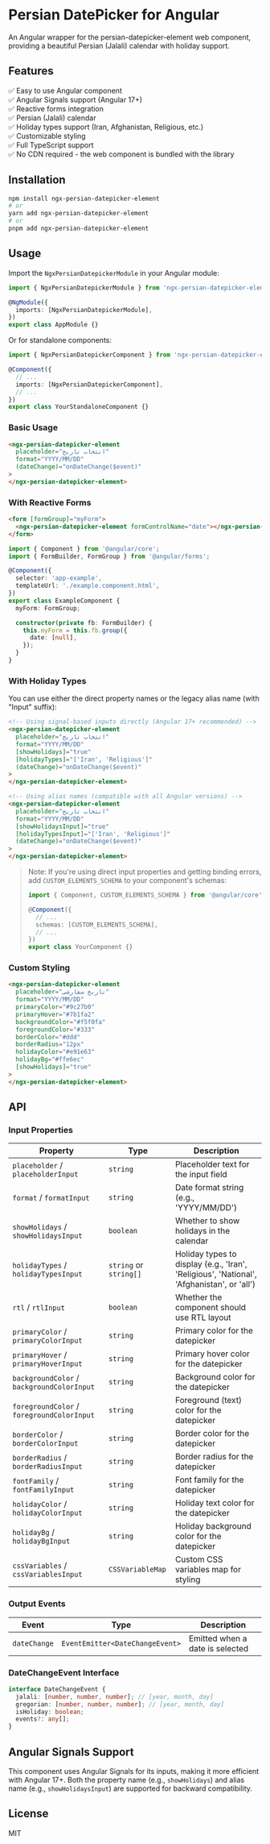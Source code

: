 # Persian DatePicker for Angular

An Angular wrapper for the persian-datepicker-element web component, providing a beautiful Persian (Jalali) calendar with holiday support.

## Features

✅ Easy to use Angular component  
✅ Angular Signals support (Angular 17+)  
✅ Reactive forms integration  
✅ Persian (Jalali) calendar  
✅ Holiday types support (Iran, Afghanistan, Religious, etc.)  
✅ Customizable styling  
✅ Full TypeScript support  
✅ No CDN required - the web component is bundled with the library

## Installation

```bash
npm install ngx-persian-datepicker-element
# or
yarn add ngx-persian-datepicker-element
# or
pnpm add ngx-persian-datepicker-element
```

## Usage

Import the `NgxPersianDatepickerModule` in your Angular module:

```typescript
import { NgxPersianDatepickerModule } from 'ngx-persian-datepicker-element';

@NgModule({
  imports: [NgxPersianDatepickerModule],
})
export class AppModule {}
```

Or for standalone components:

```typescript
import { NgxPersianDatepickerComponent } from 'ngx-persian-datepicker-element';

@Component({
  // ...
  imports: [NgxPersianDatepickerComponent],
  // ...
})
export class YourStandaloneComponent {}
```

### Basic Usage

```html
<ngx-persian-datepicker-element
  placeholder="انتخاب تاریخ"
  format="YYYY/MM/DD"
  (dateChange)="onDateChange($event)"
>
</ngx-persian-datepicker-element>
```

### With Reactive Forms

```html
<form [formGroup]="myForm">
  <ngx-persian-datepicker-element formControlName="date"></ngx-persian-datepicker-element>
</form>
```

```typescript
import { Component } from '@angular/core';
import { FormBuilder, FormGroup } from '@angular/forms';

@Component({
  selector: 'app-example',
  templateUrl: './example.component.html',
})
export class ExampleComponent {
  myForm: FormGroup;

  constructor(private fb: FormBuilder) {
    this.myForm = this.fb.group({
      date: [null],
    });
  }
}
```

### With Holiday Types

You can use either the direct property names or the legacy alias name (with "Input" suffix):

```html
<!-- Using signal-based inputs directly (Angular 17+ recommended) -->
<ngx-persian-datepicker-element
  placeholder="انتخاب تاریخ"
  format="YYYY/MM/DD"
  [showHolidays]="true"
  [holidayTypes]="['Iran', 'Religious']"
  (dateChange)="onDateChange($event)"
>
</ngx-persian-datepicker-element>

<!-- Using alias names (compatible with all Angular versions) -->
<ngx-persian-datepicker-element
  placeholder="انتخاب تاریخ"
  format="YYYY/MM/DD"
  [showHolidaysInput]="true"
  [holidayTypesInput]="['Iran', 'Religious']"
  (dateChange)="onDateChange($event)"
>
</ngx-persian-datepicker-element>
```

> Note: If you're using direct input properties and getting binding errors, add `CUSTOM_ELEMENTS_SCHEMA` to your component's schemas:
>
> ```typescript
> import { Component, CUSTOM_ELEMENTS_SCHEMA } from '@angular/core';
>
> @Component({
>   // ...
>   schemas: [CUSTOM_ELEMENTS_SCHEMA],
>   // ...
> })
> export class YourComponent {}
> ```

### Custom Styling

```html
<ngx-persian-datepicker-element
  placeholder="تاریخ سفارشی"
  format="YYYY/MM/DD"
  primaryColor="#9c27b0"
  primaryHover="#7b1fa2"
  backgroundColor="#f5f0fa"
  foregroundColor="#333"
  borderColor="#ddd"
  borderRadius="12px"
  holidayColor="#e91e63"
  holidayBg="#ffe6ec"
  [showHolidays]="true"
>
</ngx-persian-datepicker-element>
```

## API

### Input Properties

| Property                                   | Type                   | Description                                                                               |
| ------------------------------------------ | ---------------------- | ----------------------------------------------------------------------------------------- |
| `placeholder` / `placeholderInput`         | `string`               | Placeholder text for the input field                                                      |
| `format` / `formatInput`                   | `string`               | Date format string (e.g., 'YYYY/MM/DD')                                                   |
| `showHolidays` / `showHolidaysInput`       | `boolean`              | Whether to show holidays in the calendar                                                  |
| `holidayTypes` / `holidayTypesInput`       | `string` or `string[]` | Holiday types to display (e.g., 'Iran', 'Religious', 'National', 'Afghanistan', or 'all') |
| `rtl` / `rtlInput`                         | `boolean`              | Whether the component should use RTL layout                                               |
| `primaryColor` / `primaryColorInput`       | `string`               | Primary color for the datepicker                                                          |
| `primaryHover` / `primaryHoverInput`       | `string`               | Primary hover color for the datepicker                                                    |
| `backgroundColor` / `backgroundColorInput` | `string`               | Background color for the datepicker                                                       |
| `foregroundColor` / `foregroundColorInput` | `string`               | Foreground (text) color for the datepicker                                                |
| `borderColor` / `borderColorInput`         | `string`               | Border color for the datepicker                                                           |
| `borderRadius` / `borderRadiusInput`       | `string`               | Border radius for the datepicker                                                          |
| `fontFamily` / `fontFamilyInput`           | `string`               | Font family for the datepicker                                                            |
| `holidayColor` / `holidayColorInput`       | `string`               | Holiday text color for the datepicker                                                     |
| `holidayBg` / `holidayBgInput`             | `string`               | Holiday background color for the datepicker                                               |
| `cssVariables` / `cssVariablesInput`       | `CSSVariableMap`       | Custom CSS variables map for styling                                                      |

### Output Events

| Event        | Type                            | Description                     |
| ------------ | ------------------------------- | ------------------------------- |
| `dateChange` | `EventEmitter<DateChangeEvent>` | Emitted when a date is selected |

### DateChangeEvent Interface

```typescript
interface DateChangeEvent {
  jalali: [number, number, number]; // [year, month, day]
  gregorian: [number, number, number]; // [year, month, day]
  isHoliday: boolean;
  events?: any[];
}
```

## Angular Signals Support

This component uses Angular Signals for its inputs, making it more efficient with Angular 17+. Both the property name (e.g., `showHolidays`) and alias name (e.g., `showHolidaysInput`) are supported for backward compatibility.

## License

MIT
